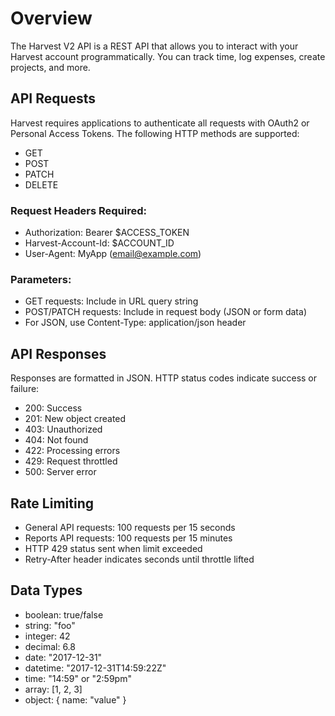 # Overview

The Harvest V2 API is a REST API that allows you to interact with your Harvest account programmatically. You can track time, log expenses, create projects, and more.

## API Requests

Harvest requires applications to authenticate all requests with OAuth2 or Personal Access Tokens. The following HTTP methods are supported:

- GET
- POST
- PATCH
- DELETE 

### Request Headers Required:
- Authorization: Bearer $ACCESS_TOKEN
- Harvest-Account-Id: $ACCOUNT_ID
- User-Agent: MyApp (email@example.com)

### Parameters:
- GET requests: Include in URL query string
- POST/PATCH requests: Include in request body (JSON or form data)
- For JSON, use Content-Type: application/json header

## API Responses

Responses are formatted in JSON. HTTP status codes indicate success or failure:

- 200: Success
- 201: New object created
- 403: Unauthorized
- 404: Not found
- 422: Processing errors
- 429: Request throttled
- 500: Server error

## Rate Limiting

- General API requests: 100 requests per 15 seconds
- Reports API requests: 100 requests per 15 minutes
- HTTP 429 status sent when limit exceeded
- Retry-After header indicates seconds until throttle lifted

## Data Types

- boolean: true/false
- string: "foo"
- integer: 42
- decimal: 6.8
- date: "2017-12-31"
- datetime: "2017-12-31T14:59:22Z"
- time: "14:59" or "2:59pm"
- array: [1, 2, 3]
- object: { name: "value" }